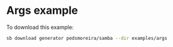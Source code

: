 # Args example

To download this example:

```bash
sb download generator pedsmoreira/samba --dir examples/args
```

